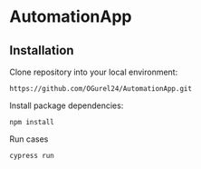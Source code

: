 # AutomationApp


Installation
------------

Clone repository into your local environment:

```
https://github.com/OGurel24/AutomationApp.git
```

Install package dependencies:

```
npm install
```

Run cases

```
cypress run 
```